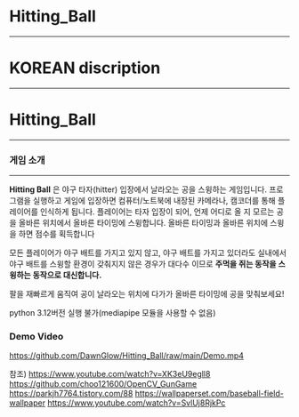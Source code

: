 # Hitting_Ball

---

# KOREAN discription

---

# Hitting_Ball

---

### 게임 소개

---

**Hitting Ball** 은 야구 타자(hitter) 입장에서 날라오는 공을 스윙하는 게임입니다. 프로그램을 실행하고 게임에 입장하면 컴퓨터/노트북에 내장된 카메라나, 캠코더를 통해 플레이어를 인식하게 됩니다. 플레이어는 타자 입장이 되어, 언제 어디로 올 지 모르는 공을 올바른 위치에서 올바른 타이밍에 스윙합니다. 올바른 타이밍과 올바른 위치에 스윙을 하면 점수를 획득합니다

모든 플레이어가 야구 배트를 가지고 있지 않고, 야구 배트를 가지고 있더라도 실내에서 야구 배트를 스윙할 환경이 갖춰지지 않은 경우가 대다수 이므로 **주먹을 쥐는 동작을 스윙하는 동작으로 대신합니다.** 

팔을 재빠르게 움직여 공이 날라오는 위치에 다가가 올바른 타이밍에 공을 맞춰보세요!

python 3.12버전 실행 불가(mediapipe 모듈을 사용할 수 없음)


### Demo Video
https://github.com/DawnGlow/Hitting_Ball/raw/main/Demo.mp4

참조) https://www.youtube.com/watch?v=XK3eU9egll8
https://github.com/choo121600/OpenCV_GunGame
https://parkjh7764.tistory.com/88
https://wallpaperset.com/baseball-field-wallpaper
https://www.youtube.com/watch?v=SvlUj8RjkPc